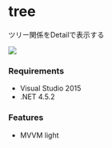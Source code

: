 # tree

ツリー関係をDetailで表示する

![](https://github.com/ikageso/tree/wiki/images/mainWindow.jpg)


### Requirements
* Visual Studio 2015
* .NET 4.5.2

### Features
* MVVM light
